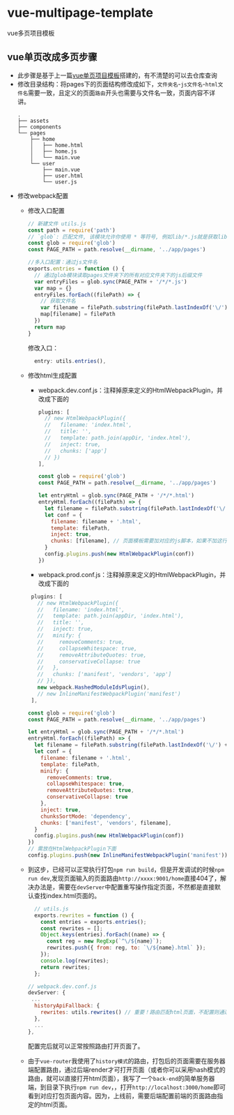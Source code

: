 # vue-multipage-template
vue多页项目模板

## vue单页改成多页步骤
- 此步骤是基于上一篇[vue单页项目模板](https://github.com/xurna/vue-template)搭建的，有不清楚的可以去仓库查询
- 修改目录结构：将pages下的页面结构修改成如下，`文件夹名`-`js文件名`-`html文件名`需要一致，且定义的页面`路由`开头也需要与文件名一致，页面内容不详讲。
  ```
  .
  ├── assets
  ├── components
  └── pages
      ├── home
      │   ├── home.html
      │   ├── home.js
      │   └── main.vue
      └── user
          ├── main.vue
          ├── user.html
          └── user.js
  ```
- 修改webpack配置
  - 修改入口配置
    ```js
    // 新建文件 utils.js
    const path = require('path')
    // `glob`: 匹配文件, 该模块允许你使用 * 等符号, 例如lib/*.js就是获取lib文件夹下的所有js后缀名的文件
    const glob = require('glob')
    const PAGE_PATH = path.resolve(__dirname, '../app/pages')

    //多入口配置：通过js文件名
    exports.entries = function () {
      // 通过glob模块读取pages文件夹下的所有对应文件夹下的js后缀文件
      var entryFiles = glob.sync(PAGE_PATH + '/*/*.js')
      var map = {}
      entryFiles.forEach((filePath) => {
        // 获取文件名
        var filename = filePath.substring(filePath.lastIndexOf('\/') + 1, filePath.lastIndexOf('.'))
        map[filename] = filePath
      })
      return map
    }
    ```
    修改入口：
    ```js
      entry: utils.entries(),
    ```
    
  - 修改html生成配置
    - webpack.dev.conf.js：注释掉原来定义的HtmlWebpackPlugin，并改成下面的
      ```js
      plugins: [
        // new HtmlWebpackPlugin({
        //   filename: 'index.html',
        //   title: '',
        //   template: path.join(appDir, 'index.html'),
        //   inject: true,
        //   chunks: ['app']
        // })
      ],
      ```
      ```js
      const glob = require('glob')
      const PAGE_PATH = path.resolve(__dirname, '../app/pages')

      let entryHtml = glob.sync(PAGE_PATH + '/*/*.html')
      entryHtml.forEach((filePath) => {
        let filename = filePath.substring(filePath.lastIndexOf('\/') + 1, filePath.lastIndexOf('.'))
        let conf = {
          filename: filename + '.html',
          template: filePath,
          inject: true,
          chunks: [filename], // 页面模板需要加对应的js脚本，如果不加这行则每个页面都会引入所有的js脚本
        }
        config.plugins.push(new HtmlWebpackPlugin(conf))
      })
      ```
    - webpack.prod.conf.js：注释掉原来定义的HtmlWebpackPlugin，并改成下面的
     ```js
      plugins: [
        // new HtmlWebpackPlugin({
        //   filename: 'index.html', 
        //   template: path.join(appDir, 'index.html'),
        //   title: '',
        //   inject: true,
        //   minify: {
        //     removeComments: true,
        //     collapseWhitespace: true,
        //     removeAttributeQuotes: true,
        //     conservativeCollapse: true
        //   },
        //   chunks: ['manifest', 'vendors', 'app']
        // }),
        new webpack.HashedModuleIdsPlugin(),
        // new InlineManifestWebpackPlugin('manifest') 
      ],
      ```
      ```js
      const glob = require('glob')
      const PAGE_PATH = path.resolve(__dirname, '../app/pages')

      let entryHtml = glob.sync(PAGE_PATH + '/*/*.html')
      entryHtml.forEach((filePath) => {
        let filename = filePath.substring(filePath.lastIndexOf('\/') + 1, filePath.lastIndexOf('.'))
        let conf = {
          filename: filename + '.html', 
          template: filePath,
          minify: {
            removeComments: true,
            collapseWhitespace: true,
            removeAttributeQuotes: true,
            conservativeCollapse: true
          },
          inject: true,
          chunksSortMode: 'dependency',
          chunks: ['manifest', 'vendors', filename],
        }
        config.plugins.push(new HtmlWebpackPlugin(conf))
      })
      // 需放在HtmlWebpackPlugin下面
      config.plugins.push(new InlineManifestWebpackPlugin('manifest'))
      ```
  - 到这步，已经可以正常执行打包`npm run build`，但是开发调试的时候`npm run dev`,发现页面输入的页面路由`http://xxxx:9001/home`直接404了，解决办法是，需要在`devServer`中配置重写操作指定页面，不然都是直接默认查找index.html页面的。
    ```js
      // utils.js
      exports.rewrites = function () {
        const entries = exports.entries();
        const rewrites = [];
        Object.keys(entries).forEach((name) => {
          const reg = new RegExp(`^\/${name}`);
          rewrites.push({ from: reg, to: `\/${name}.html` });
        });
        console.log(rewrites);
        return rewrites;
      };
    ```
    ```js
    // webpack.dev.conf.js
    devServer: {
     ...
      historyApiFallback: {
        rewrites: utils.rewrites() // 重要！路由匹配html页面，不配置则通过路由找不到页面
      }, 
      ...
    },

    ```
    配置完后就可以正常按照路由打开页面了。

  - 由于`vue-router`我使用了`history模式`的路由，打包后的页面需要在服务器端配置路由，通过后端render才可打开页面（或者你可以采用hash模式的路由，就可以直接打开html页面），我写了一个`back-end`的简单服务器端，到目录下执行`npm run dev`，，打开`http://localhost:3000/home`即可看到对应打包页面内容。因为，上线前，需要后端配置前端的页面路由指定的html页面。

